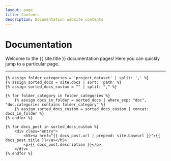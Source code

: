 ```yaml
---
layout: page
title: Contents
description: Documentation website contents
---
```


# Documentation

Welcome to the {{ site.title }} documentation pages! Here you can quickly jump to a 
particular page.


<div class="section-index">
    <hr class="panel-line">

    {% assign folder_categories = 'project,dataset' | split: ',' %}
    {% assign sorted_docs = site.docs | sort: 'path' %}
    {% assign sorted_docs_custom = "" | split: "," %}

    {% for folder_category in folder_categories %}
        {% assign docs_in_folder = sorted_docs | where_exp: "doc", "doc.categories contains folder_category" %}
        {% assign sorted_docs_custom = sorted_docs_custom | concat: docs_in_folder %}
    {% endfor %}

    {% for docs_post in sorted_docs_custom %}
        <div class="entry">
            <h5><a href="{{ docs_post.url | prepend: site.baseurl }}">{{ docs_post.title }}</a></h5>
            <p>{{ docs_post.description }}</p>
        </div>
    {% endfor %}

</div>
